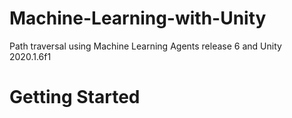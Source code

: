 # Machine-Learning-with-Unity
Path traversal using Machine Learning Agents release 6 and Unity 2020.1.6f1

# Getting Started
